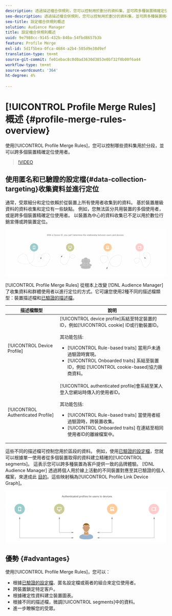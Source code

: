 ```yaml
---
description: 透過描述檔合併規則，您可以控制用於劃分的資料集，並可跨多種裝置精確定位人員。
seo-description: 透過描述檔合併規則，您可以控制用於劃分的資料集，並可跨多種裝置精確定位人員。
seo-title: 設定檔合併規則概述
solution: Audience Manager
title: 設定檔合併規則概述
uuid: 9e7988cc-9145-432b-840a-54fbd8657b3b
feature: Profile Merge
exl-id: 5d1f5bea-0fca-4684-a2b4-585d9e38d9ef
translation-type: tm+mt
source-git-commit: fe01ebac8c0d0ad3630d3853e0bf32f0b00f6a44
workflow-type: tm+mt
source-wordcount: '364'
ht-degree: 4%

---
```


# [!UICONTROL Profile Merge Rules] 概述 {#profile-merge-rules-overview}

使用[!UICONTROL Profile Merge Rules]，您可以控制哪些資料集用於分段，並可以跨多個裝置精確定位使用者。

>[!VIDEO](https://video.tv.adobe.com/v/28974)

## 使用匿名和已驗證的設定檔{#data-collection-targeting}收集資料並進行定位

通常，受眾細分和定位依賴於從裝置上所有使用者收集到的資料。 基於裝置層級資料的資料收集和定位有一些缺點。 例如，您無法區分共用裝置的多個使用者，或是跨多個裝置精確定位使用者。 以裝置為中心的資料收集已不足以用於數位行銷宣傳或跨裝置定位。

![](assets/unauthenticated2.png)

[!UICONTROL Profile Merge Rules] 從根本上改變 [!DNL Audience Manager] 了收集資料和群體使用者以進行定位的方式。它可讓您使用2種不同的描述檔類型：裝置描述檔和[已驗證的描述檔](../../reference/visitor-authentication-states.md)。

| 描述檔類型 | 說明 |
|---|---|
| [!UICONTROL Device Profile] | [!UICONTROL device profile]系結至特定裝置的ID，例如[!UICONTROL cookie] ID或行動裝置ID。<br><br> 其功能包括:<ul><li>[!UICONTROL Rule-based traits] 當用戶未通過驗證時實現。</li><li>[!UICONTROL Onboarded traits] 系結至裝置ID，例如 [!UICONTROL cookie-based]協力廠商資料。</li></ul> |
| [!UICONTROL Authenticated Profile] | [!UICONTROL authenticated profile]會系結至某人登入您網站時傳入的使用者ID。<br><br>其功能包括:<ul><li>[!UICONTROL Rule-based traits] 當使用者經過驗證時，跨裝置收集。</li><li>[!UICONTROL Onboarded traits] 在連結至相同使用者ID的離線檔案中。</li></ul> |

這些不同的描述檔可控制您用於區段的資料。 例如，使用[已驗證的設定檔](../../reference/visitor-authentication-states.md)，您就可以根據單一使用者從多個裝置取得的資料建立精確的[!UICONTROL segments]。 這表示您可以跨多種裝置為客戶提供一致的品牌體驗。 [!DNL Audience Manager] 透過將個人用於線上活動的不同裝置對應至其已驗證的個人檔案，來達成此 [目的](../../reference/visitor-authentication-states.md)。這些映射稱為[!UICONTROL Profile Link Device Graph]。

![](assets/authenticated2.png)

## 優勢 {#advantages}

使用[!UICONTROL Profile Merge Rules]，您可以：

* 根據[已驗證的設定檔](../../reference/visitor-authentication-states.md)、匿名設定檔或兩者的組合來定位使用者。
* 跨裝置鎖定特定客戶。
* 根據確定性資料建立裝置圖表。
* 根據不同的描述檔，微調[!UICONTROL segments]中的資料。
* 進一步瞭解您的受眾。
